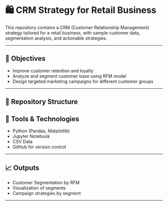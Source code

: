 # 🛍️ CRM Strategy for Retail Business

This repository contains a CRM (Customer Relationship Management) strategy tailored for a retail business, with sample customer data, segmentation analysis, and actionable strategies.

---

## 🎯 Objectives
- Improve customer retention and loyalty
- Analyze and segment customer base using RFM model
- Design targeted marketing campaigns for different customer groups

---

## 📂 Repository Structure


## 🧰 Tools & Technologies
- Python (Pandas, Matplotlib)
- Jupyter Notebook
- CSV Data
- GitHub for version control

---

## 📈 Outputs
- Customer Segmentation by RFM
- Visualization of segments
- Campaign strategies by segment

---


